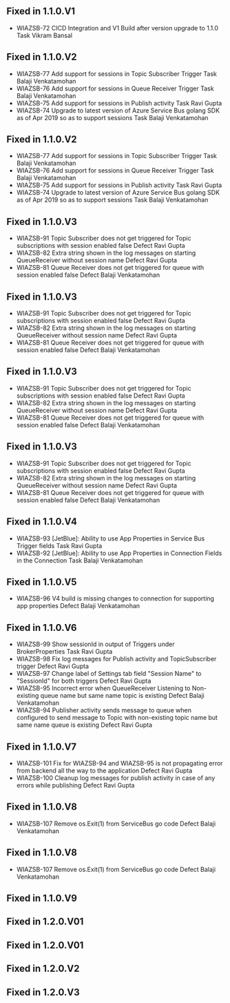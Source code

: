 
## Fixed in 1.1.0.V1

* WIAZSB-72 CICD Integration and V1 Build after version upgrade to 1.1.0 Task Vikram Bansal

## Fixed in 1.1.0.V2

* WIAZSB-77 Add support for sessions in Topic Subscriber Trigger Task Balaji Venkatamohan
* WIAZSB-76 Add support for sessions in Queue Receiver Trigger Task Balaji Venkatamohan
* WIAZSB-75 Add support for sessions in Publish activity Task Ravi Gupta
* WIAZSB-74 Upgrade to latest version of Azure Service Bus golang SDK as of Apr 2019 so as to support sessions Task Balaji Venkatamohan

## Fixed in 1.1.0.V2

* WIAZSB-77 Add support for sessions in Topic Subscriber Trigger Task Balaji Venkatamohan
* WIAZSB-76 Add support for sessions in Queue Receiver Trigger Task Balaji Venkatamohan
* WIAZSB-75 Add support for sessions in Publish activity Task Ravi Gupta
* WIAZSB-74 Upgrade to latest version of Azure Service Bus golang SDK as of Apr 2019 so as to support sessions Task Balaji Venkatamohan

## Fixed in 1.1.0.V3

* WIAZSB-91 Topic Subscriber does not get triggered for Topic subscriptions with session enabled false Defect Ravi Gupta
* WIAZSB-82 Extra string shown in the log messages on starting QueueReceiver without session name Defect Ravi Gupta
* WIAZSB-81 Queue Receiver does not get triggered for queue with session enabled false Defect Balaji Venkatamohan

## Fixed in 1.1.0.V3

* WIAZSB-91 Topic Subscriber does not get triggered for Topic subscriptions with session enabled false Defect Ravi Gupta
* WIAZSB-82 Extra string shown in the log messages on starting QueueReceiver without session name Defect Ravi Gupta
* WIAZSB-81 Queue Receiver does not get triggered for queue with session enabled false Defect Balaji Venkatamohan

## Fixed in 1.1.0.V3

* WIAZSB-91 Topic Subscriber does not get triggered for Topic subscriptions with session enabled false Defect Ravi Gupta
* WIAZSB-82 Extra string shown in the log messages on starting QueueReceiver without session name Defect Ravi Gupta
* WIAZSB-81 Queue Receiver does not get triggered for queue with session enabled false Defect Balaji Venkatamohan

## Fixed in 1.1.0.V3

* WIAZSB-91 Topic Subscriber does not get triggered for Topic subscriptions with session enabled false Defect Ravi Gupta
* WIAZSB-82 Extra string shown in the log messages on starting QueueReceiver without session name Defect Ravi Gupta
* WIAZSB-81 Queue Receiver does not get triggered for queue with session enabled false Defect Balaji Venkatamohan

## Fixed in 1.1.0.V4

* WIAZSB-93 [JetBlue]: Ability to use App Properties in Service Bus Trigger fields Task Ravi Gupta
* WIAZSB-92 [JetBlue]: Ability to use App Properties in Connection Fields in the Connection Task Balaji Venkatamohan

## Fixed in 1.1.0.V5

* WIAZSB-96 V4 build is missing changes to connection for supporting app properties Defect Balaji Venkatamohan

## Fixed in 1.1.0.V6

* WIAZSB-99 Show sessionId in output of Triggers under BrokerProperties Task Ravi Gupta
* WIAZSB-98 Fix log messages for Publish activity and TopicSubscriber trigger Defect Ravi Gupta
* WIAZSB-97 Change label of Settings tab field "Session Name" to "SessionId" for both triggers Defect Ravi Gupta
* WIAZSB-95 Incorrect error when QueueReceiver Listening to Non-existing queue name but same name topic is existing Defect Balaji Venkatamohan
* WIAZSB-94 Publisher activity sends message to queue when configured to send message to Topic with non-existing topic name but same name queue is existing Defect Ravi Gupta

## Fixed in 1.1.0.V7

* WIAZSB-101 Fix for WIAZSB-94 and WIAZSB-95 is not propagating error from backend all the way to the application Defect Ravi Gupta
* WIAZSB-100 Cleanup log messages for publish activity in case of any errors while publishing Defect Ravi Gupta

## Fixed in 1.1.0.V8

* WIAZSB-107 Remove os.Exit(1) from ServiceBus go code Defect Balaji Venkatamohan

## Fixed in 1.1.0.V8

* WIAZSB-107 Remove os.Exit(1) from ServiceBus go code Defect Balaji Venkatamohan

## Fixed in 1.1.0.V9


## Fixed in 1.2.0.V01


## Fixed in 1.2.0.V01


## Fixed in 1.2.0.V2


## Fixed in 1.2.0.V3

